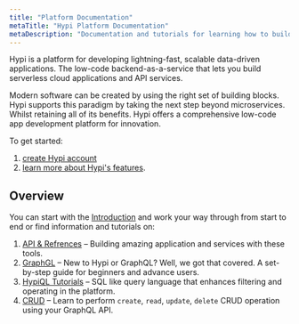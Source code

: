 ```yaml
---
title: "Platform Documentation"
metaTitle: "Hypi Platform Documentation"
metaDescription: "Documentation and tutorials for learning how to build data driven applications and web services on Hypi"
---
```


Hypi is a platform for developing lightning-fast, scalable data-driven applications. The low-code backend-as-a-service that lets you build serverless cloud applications and API services.

Modern software can be created by using the right set of building blocks.  Hypi supports this paradigm by taking the next step beyond microservices. Whilst retaining all of its benefits. Hypi offers a comprehensive low-code app development platform for innovation.



To get started:

1. [create Hypi account](https://hypi.app/auth/register?utm_source=docs&utm_medium=landing&utm_campaign=create-account)
2. [learn more about Hypi's features](https://hypi.io?utm_source=docs&utm_medium=landing&utm_campaign=learn-more).

## Overview

You can start with the [Introduction](/introduction) and work your way through from start to end or find information and tutorials on:

1. [API & Refrences](/references) – Building amazing application and services with these tools.
2. [GraphGL](//tutorials/graphql) – New to Hypi or GraphQL? Well, we got that covered. A set-by-step guide for beginners and advance users.
3. [HypiQL Tutorials](/tutorials/arcql)  – SQL like query language that enhances filtering and operating in the platform.
4. [CRUD](//tutorials/crud) – Learn to perform `create`, `read`, `update`, `delete` CRUD operation  using your GraphQL API.
